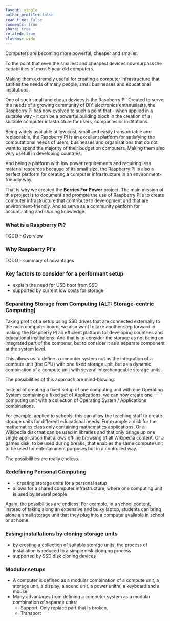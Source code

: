 ```yaml
---
layout: single
author_profile: false
read_time: false
comments: true
share: true
related: true
classes: wide
---
```


Computers are becoming more powerful, cheaper and smaller.

To the point that even the smallest and cheapest devices now surpass the capabilities of most 5 year old computers.

Making them extremely useful for creating a computer infrastructure that satifies the needs of many people, small businesses and educational institutions. 

One of such small and cheap devices is the Raspberry Pi. Created to serve the needs of a growing community of DIY electronics enthousiasts, the Raspberry Pi has now evolved to such a point that - when applied in a suitable way - it can be a powerful building block in the creation of a suitable computer infastructure for users, companies or institutions. 

Being widely available at low cost, small and easily transportable and replaceable, the Raspberry Pi is an excellent platform for satisfying the computational needs of users, businesses and organisations that do not want to spend the majority of their budget on computers. Making them also very usefull in developing countries. 

And being a platform with low power requirements and requiring less material resources because of its small size, the Raspberry Pi is also a perfect platform for creating a computer infrastructure in an environment-friendly way.

That is why we created the **Berries For Power** project. The main mission of this project is to document and promote the use of Raspberry Pi's to create computer infrastructure that contribute to development and that are environment-friendly. And to serve as a community platform for accumulating and sharing knowledge. 


### What is a Raspberry Pi?

TODO - Overview

### Why Raspberry Pi's

TODO - summary of advantages

### Key factors to consider for a performant setup

- explain the need for USB boot from SSD
- supported by current low costs for storage


### Separating Storage from Computing (ALT: Storage-centric Computing)

Taking profit of a setup using SSD drives that are connected externally to the main computer board, we also want to take another step forward in making the Raspberry Pi an efficient platform for developing countries and educational institutions. And that is to consider the storage as not being an integrated part of the computer, but to consider it as a separate component at the system level.

This allows us to define a computer system not as the integration of a compute unit (the CPU) with one fixed storage unit, but as a dynamic combination of a compute unit with several interchangeable storage units.

The possibilities of this approach are mind-blowing. 

Instead of creating a fixed setup of one computing unit with one Operating System containing a fixed set of Applications, we can now create one computing unit with a collection of Operating Systen / Applications combinations.

For example, applied to schools, this can allow the teaching staff to create storage units for different educational needs. For example a disk for the mathematics class only containing mathematics applications. Or a Wikipedia disk that can be used in libraries and that only brings up one single application that allows offline browsing of all Wikipedia content. Or a games disk, to be used during breaks, that enables the same compute unit to be used for entertainment purposes but in a controlled way. 

The possibilities are really endless. 

### Redefining Personal Computing 
 
- = creating storage units for a personal setup
- allows for a shared computer infrastructure, where one computing unit is used by several people

Again, the possibilities are endless. For example, in a school content, instead of taking along an expensive and bulky laptop, students can bring alone a small storage unit that they plug into a computer available in school or at home.

### Easing installations by cloning storage units

- by creating a collection of suitable storage units, the process of installation is reduced to a simple disk clonging process
- supported by SSD disk cloning devices

### Modular setups

- A computer is defined as a modular combination of a compute unit, a storage unit, a display, a sound unit, a power unitm, a keyboard and a mouse. 
- Many advantages from defining a computer system as a modular combination of separate units:
  - Support. Only replace part that is broken.
  - Transport










